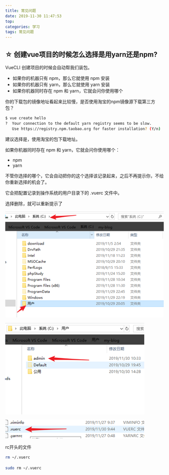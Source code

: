 ```yaml
---
title: 常见问题
date: 2019-11-30 11:47:53
top:
categories: 学习
tags: 常见问题
---
```


## ☆ 创建vue项目的时候怎么选择是用yarn还是npm?

VueCLI 创建项目的时候会自动帮我们装包。

* 如果你的机器只有 npm，那么它就使用 npm 安装
* 如果你的机器只有 yarn，那么它就使用 yarn 安装
* 如果你机器同时存在 npm 和 yarn，它就会问你使用哪个

你的下载包的镜像地址看起来比较慢，是否使用淘宝的npm镜像源下载第三方包？

```bash
$ vue create hello
?  Your connection to the default yarn registry seems to be slow.
   Use https://registry.npm.taobao.org for faster installation? (Y/n)
```

建议选择是，使用淘宝的包下载地址。

如果你机器同时存在 npm 和 yarn，它就会问你使用哪个：

* npm
* yarn

不管你选择的哪个，它会自动把你的这个选择该记录起来，之后不再提示你，不给你重新选择的机会了。

它会把配置记录到操作系统的用户目录下的 .vuerc 文件中。

选择删除，就可以重新提示了

![](https://raw.githubusercontent.com/fangshiqian/mtup/master/mtup/zjchqiuw)

![](https://raw.githubusercontent.com/fangshiqian/mtup/master/mtup/asdqho132)

![](https://raw.githubusercontent.com/fangshiqian/mtup/master/mtup/a3d213w2)

rc开头的文件

```bash
rm ~/.vuerc

sudo rm ~/.vuerc
```


